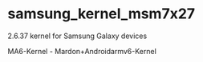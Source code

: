 samsung_kernel_msm7x27
======================

2.6.37 kernel for Samsung Galaxy devices

MA6-Kernel - Mardon+Androidarmv6-Kernel
